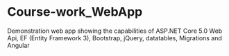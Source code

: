 # Course-work_WebApp
Demonstration web app showing the capabilities of ASP.NET Core 5.0 Web Api, EF (Entity Framework 3), Bootstrap, jQuery, datatables, Migrations and Angular  

